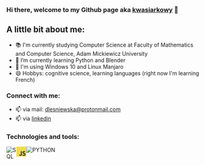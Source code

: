 ### Hi there, welcome to my Github page aka [kwasiarkowy] 👋

## A little bit about me:
- 📚 I'm currently studying Computer Science at Faculty of Mathematics and Computer Science, Adam Mickiewicz University
- 🌱 I’m currently learning Python and Blender
- :penguin: I'm using Windows 10 and Linux Manjaro
- 😄 Hobbys: cognitive science, learning languages (right now I'm learning French)

### Connect with me:
- 📫 via mail: dlesniewska@protonmail.com
- 📫 via [linkedin]

### Technologies and tools:
<img align="left" alt="SQL" width="26px" src="https://cdn2.iconfinder.com/data/icons/programming-50/64/206_programming-sql-data-database-512.png" />
<img aling="left" alt="PYTHON" width="26px" src="https://cdn3.iconfinder.com/data/icons/logos-and-brands-adobe/512/267_Python-512.png" />
<img align="left" alt="JAVASCRIPT" width="26px" src="https://raw.githubusercontent.com/voodootikigod/logo.js/master/js.png" />

[linkedin]: https://www.linkedin.com/in/dominika-leśniewska-6146761b9/
[kwasiarkowy]: https://github.com/kwasiarkowy?tab=repositories
